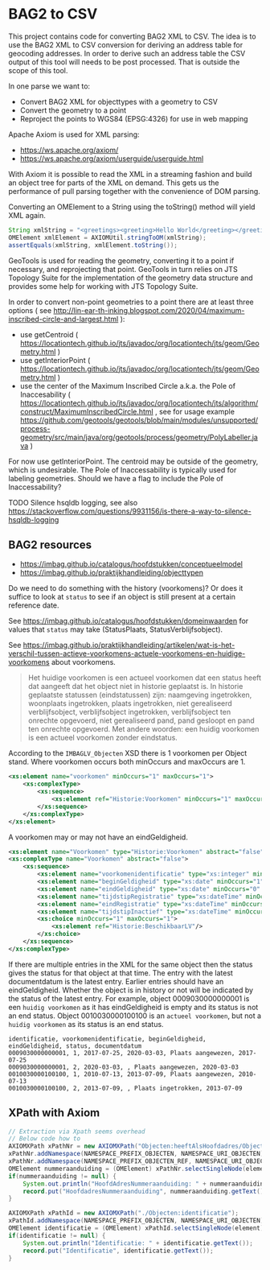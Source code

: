 # BAG2 to CSV

This project contains code for converting BAG2 XML to CSV.
The idea is to use the BAG2 XML to CSV conversion for deriving an address table for geocoding addresses.
In order to derive such an address table the CSV output of this tool will needs to be post processed.
That is outside the scope of this tool.

In one parse we want to:

- Convert BAG2 XML for objecttypes with a geometry to CSV
- Convert the geometry to a point
- Reproject the points to WGS84 (EPSG:4326) for use in web mapping

Apache Axiom is used for XML parsing:

- https://ws.apache.org/axiom/
- https://ws.apache.org/axiom/userguide/userguide.html

With Axiom it is possible to read the XML in a streaming fashion and build an object tree for parts of the XML on demand.
This gets us the performance of pull parsing together with the convenience of DOM parsing.

Converting an OMElement to a String using the toString() method will yield XML again.

```java
String xmlString = "<greetings><greeting>Hello World</greeting></greetings>";
OMElement xmlElement = AXIOMUtil.stringToOM(xmlString);
assertEquals(xmlString, xmlElement.toString());
```

GeoTools is used for reading the geometry, converting it to a point if necessary, and reprojecting that point.
GeoTools in turn relies on JTS Topology Suite for the implementation of the geometry data structure and provides some help for working with JTS Topology Suite.

In order to convert non-point geometries to a point there are at least three options ( see http://lin-ear-th-inking.blogspot.com/2020/04/maximum-inscribed-circle-and-largest.html ):

- use getCentroid ( https://locationtech.github.io/jts/javadoc/org/locationtech/jts/geom/Geometry.html )
- use getInteriorPoint ( https://locationtech.github.io/jts/javadoc/org/locationtech/jts/geom/Geometry.html )
- use the center of the Maximum Inscribed Circle a.k.a. the Pole of Inaccesability ( https://locationtech.github.io/jts/javadoc/org/locationtech/jts/algorithm/construct/MaximumInscribedCircle.html , see for usage example https://github.com/geotools/geotools/blob/main/modules/unsupported/process-geometry/src/main/java/org/geotools/process/geometry/PolyLabeller.java )

For now use getInteriorPoint. 
The centroid may be outside of the geometry, which is undesirable.
The Pole of Inaccessability is typically used for labeling geometries.
Should we have a flag to include the Pole of Inaccessability?

TODO Silence hsqldb logging, see also https://stackoverflow.com/questions/9931156/is-there-a-way-to-silence-hsqldb-logging

## BAG2 resources

- https://imbag.github.io/catalogus/hoofdstukken/conceptueelmodel
- https://imbag.github.io/praktijkhandleiding/objecttypen

Do we need to do something with the history (voorkomens)?
Or does it suffice to look at `status` to see if an object is still present at a certain reference date.

See https://imbag.github.io/catalogus/hoofdstukken/domeinwaarden for values that `status` may take (StatusPlaats, StatusVerblijfsobject).

See https://imbag.github.io/praktijkhandleiding/artikelen/wat-is-het-verschil-tussen-actieve-voorkomens-actuele-voorkomens-en-huidige-voorkomens about voorkomens.

> Het huidige voorkomen is een actueel voorkomen dat een status heeft dat aangeeft dat het object niet in historie geplaatst is. In historie geplaatste statussen (eindstatussen) zijn: naamgeving ingetrokken, woonplaats ingetrokken, plaats ingetrokken, niet gerealiseerd verblijfsobject, verblijfsobject ingetrokken, verblijfsobject ten onrechte opgevoerd, niet gerealiseerd pand, pand gesloopt en pand ten onrechte opgevoerd.
> Met andere woorden: een huidig voorkomen is een actueel voorkomen zonder eindstatus.

According to the `IMBAGLV_Objecten` XSD there is 1 voorkomen per Object stand. Where voorkomen occurs both minOccurs and maxOccurs are 1.

````xml
<xs:element name="voorkomen" minOccurs="1" maxOccurs="1">
	<xs:complexType>
		<xs:sequence>
			<xs:element ref="Historie:Voorkomen" minOccurs="1" maxOccurs="1"/>
		</xs:sequence>
	</xs:complexType>
</xs:element>
````

A voorkomen may or may not have an eindGeldigheid.  

````xml
<xs:element name="Voorkomen" type="Historie:Voorkomen" abstract="false"/>
<xs:complexType name="Voorkomen" abstract="false">
	<xs:sequence>
		<xs:element name="voorkomenidentificatie" type="xs:integer" minOccurs="1" maxOccurs="1"/>
		<xs:element name="beginGeldigheid" type="xs:date" minOccurs="1" maxOccurs="1"/>
		<xs:element name="eindGeldigheid" type="xs:date" minOccurs="0" maxOccurs="1"/>
		<xs:element name="tijdstipRegistratie" type="xs:dateTime" minOccurs="1" maxOccurs="1"/>
		<xs:element name="eindRegistratie" type="xs:dateTime" minOccurs="0" maxOccurs="1"/>
		<xs:element name="tijdstipInactief" type="xs:dateTime" minOccurs="0" maxOccurs="1"/>
		<xs:choice minOccurs="1" maxOccurs="1">
			<xs:element ref="Historie:BeschikbaarLV"/>
		</xs:choice>
	</xs:sequence>
</xs:complexType>
````

If there are multiple entries in the XML for the same object then the status gives the status for that object at that time. The entry with the latest documentdatum is the latest entry. Earlier entries should have an eindGeldigheid. Whether the object is in history or not will be indicated by the status of the latest entry. For example, object 0009030000000001 is een `huidig voorkomen` as it has eindGeldigheid is empty and its status is not an end status. Object 0010030000100100 is an `actueel voorkomen`, but not a `huidig voorkomen` as its status is an end status. 

```
identificatie, voorkomenidentificatie, beginGeldigheid, eindGeldigheid, status, documentdatum
0009030000000001, 1, 2017-07-25, 2020-03-03, Plaats aangewezen, 2017-07-25
0009030000000001, 2, 2020-03-03, , Plaats aangewezen, 2020-03-03
0010030000100100, 1, 2010-07-13, 2013-07-09, Plaats aangewezen, 2010-07-13
0010030000100100, 2, 2013-07-09, , Plaats ingetrokken, 2013-07-09
```

## XPath with Axiom

````java
// Extraction via Xpath seems overhead
// Below code how to
AXIOMXPath xPathNr = new AXIOMXPath("Objecten:heeftAlsHoofdadres/Objecten-ref:NummeraanduidingRef");
xPathNr.addNamespace(NAMESPACE_PREFIX_OBJECTEN, NAMESPACE_URI_OBJECTEN);
xPathNr.addNamespace(NAMESPACE_PREFIX_OBJECTEN_REF, NAMESPACE_URI_OBJECTEN_REF);
OMElement nummeraanduiding = (OMElement) xPathNr.selectSingleNode(element);
if(nummeraanduiding != null) {
    System.out.println("HoofdAdresNummeraanduiding: " + nummeraanduiding.getText());
    record.put("HoofdadresNummeraanduiding", nummeraanduiding.getText());
}

AXIOMXPath xPathId = new AXIOMXPath("./Objecten:identificatie");
xPathId.addNamespace(NAMESPACE_PREFIX_OBJECTEN, NAMESPACE_URI_OBJECTEN);
OMElement identificatie = (OMElement) xPathId.selectSingleNode(element);
if(identificatie != null) {
    System.out.println("Identificatie: " + identificatie.getText());
    record.put("Identificatie", identificatie.getText());
}
````